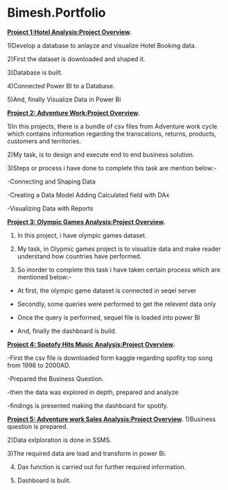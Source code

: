 # Bimesh.Portfolio

**[Project 1:Hotel Analysis:Project Overview](https://github.com/Bimeshadhikari/HotelAnalaysis).**

1)Develop a database to anlayze and visualize Hotel Booking data.

2)First the dataset is downloaded and shaped it.

3)Database is built.

4)Connected Power BI to a Database.

5)And, finally Visualize Data in Power Bi


**[Project 2: Adventure Work:Project Overview](https://github.com/Bimeshadhikari/AdventureWorks).**

1)In this projects, there is a bundle of csv files from Adventure work cycle which contains information regarding the transcations, returns, products, customers and territories. 

2)My task, is to design and execute end to end business solution.

3)Steps or process i have done to complete this task are mention below:- 

 -Connecting and Shaping Data 
 
 -Creating a Data Model Adding Calculated field with DAx 
 
 -Visualizing Data with Reports
 
 **[Project 3: Olympic Games Analysis:Project Overview](https://github.com/Bimeshadhikari/Olympic_games).**
 
 1) In this project, i have olympic games dataset. 
 
 3) My task, in Olypmic games project is to visualize data and make reader understand how countries have performed.
 
 4) So inorder to complete this task i have taken certain process which are mentioned below:-
 
 - At first, the olympic game dataset is connected in seqel server
 
 - Secondly, some queries were performed to get the relevent data only
 
 - Once the query is performed, sequel file is loaded into power BI
 
 - And, finally the dashboard is build. 
 
 **[Project 4: Spotofy Hits Music Analysis:Project Overview](https://github.com/Bimeshadhikari/Spotify_Dashboard).**
 
-First the csv file is downloaded form kaggle regarding spofity top song from 1998 to 2000AD.

-Prepared the Business Question.

-then the data was explored in depth, prepared and analyze

-findings is presented making the dashboard for spotify.

**[Project 5: Adventure work Sales Analysis:Project Overview]().**
1)Business question is prepared.

2)Data exlploration is done in SSMS.

3)The required data are load and transform in power Bi.

4) Dax function is carried out for further required information.

5) Dashboard is bulit.


